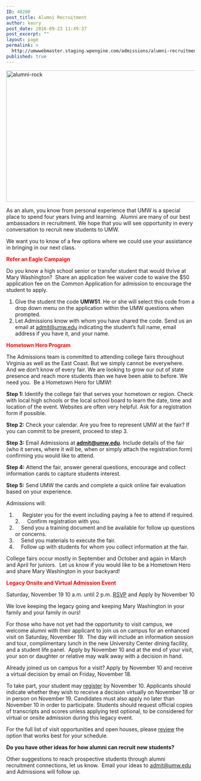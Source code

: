 ```yaml
---
ID: 48200
post_title: Alumni Recruitment
author: keury
post_date: 2016-09-23 11:49:37
post_excerpt: ""
layout: page
permalink: >
  http://umwwebmaster.staging.wpengine.com/admissions/alumni-recruitment/
published: true
---
```

<img class="alignnone wp-image-48201 size-full" src="http://umwwebmaster.staging.wpengine.com/admissions/wp-content/uploads/sites/6/2016/09/Alumni-Rock.jpg" alt="alumni-rock" width="851" height="350" />

As an alum, you know from personal experience that UMW is a special place to spend four years living and learning.  Alumni are many of our best ambassadors in recruitment. We hope that you will see opportunity in every conversation to recruit new students to UMW.

We want you to know of a few options where we could use your assistance in bringing in our next class.

<span style="color: red"><strong>Refer an Eagle Campaign</strong></span>

Do you know a high school senior or transfer student that would thrive at Mary Washington?  Share an application fee waiver code to waive the $50 application fee on the Common Application for admission to encourage the student to apply.
<ol>
 	<li>Give the student the code <strong>UMW51</strong>. He or she will select this code from a drop down menu on the application within the UMW questions when prompted.</li>
 	<li>Let Admissions know with whom you have shared the code. Send us an email at <a href="mailto:admit@umw.edu">admit@umw.edu</a> indicating the student’s full name, email address if you have it, and your name.</li>
</ol>
<span style="color: red"><strong>Hometown Hero Program</strong></span>

The Admissions team is committed to attending college fairs throughout Virginia as well as the East Coast. But we simply cannot be everywhere. And we don’t know of every fair. We are looking to grow our out of state presence and reach more students than we have been able to before. We need you.  Be a Hometown Hero for UMW!

<strong>Step 1:</strong> Identify the college fair that serves your hometown or region. Check with local high schools or the local school board to learn the date, time and location of the event. Websites are often very helpful. Ask for a registration form if possible.

<strong>Step 2:</strong> Check your calendar. Are you free to represent UMW at the fair? If you can commit to be present, proceed to step 3.

<strong>Step 3:</strong> Email Admissions at <a href="mailto:admit@umw.edu"><strong>admit@umw.edu</strong></a>. Include details of the fair (who it serves, where it will be, when or simply attach the registration form) confirming you would like to attend.

<strong>Step 4:</strong> Attend the fair, answer general questions, encourage and collect information cards to capture students interest.

<strong>Step 5:</strong> Send UMW the cards and complete a quick online fair evaluation based on your experience.

Admissions will:
1.      Register you for the event including paying a fee to attend if required.
2.     Confirm registration with you.
3.     Send you a training document and be available for follow up questions or concerns.
4.     Send you materials to execute the fair.
5.     Follow up with students for whom you collect information at the fair.

College fairs occur mostly in September and October and again in March and April for juniors.  Let us know if you would like to be a Hometown Hero and share Mary Washington in your backyard!

<span style="color: red"><strong>Legacy Onsite and Virtual Admission Event
</strong></span>

Saturday, November 19 10 a.m. until 2 p.m.
<a href="https://umw.askadmissions.net/Portal/EI/ViewDetails?gid=623577b2e4f6f75b1647b885942b3045284601">RSVP</a> and Apply by November 10

We love keeping the legacy going and keeping Mary Washington in your family and your family in ours!

For those who have not yet had the opportunity to visit campus, we welcome alumni with their applicant to join us on campus for an enhanced visit on Saturday, November 19.  The day will include an information session and tour, complimentary lunch in the new University Center dining facility, and a student life panel.  Apply by November 10 and at the end of your visit, your son or daughter or relative may walk away with a decision in hand.

Already joined us on campus for a visit? Apply by November 10 and receive a virtual decision by email on Friday, November 18.

To take part, your student may <a href="https://umw.askadmissions.net/Portal/EI/ViewDetails?gid=623577b2e4f6f75b1647b885942b3045284601"><u>register</u></a> by November 10. Applicants should indicate whether they wish to receive a decision virtually on November 18 or in person on November 19. Candidates must also apply no later than November 10 in order to participate. Students should request official copies of transcripts and scores unless applying test optional, to be considered for virtual or onsite admission during this legacy event.

For the full list of visit opportunities and open houses, please <a href="http://umwwebmaster.staging.wpengine.com/admissions/visit/">review</a> the option that works best for your schedule.

<strong>Do you have other ideas for how alumni can recruit new students?</strong>

Other suggestions to reach prospective students through alumni recruitment connections, let us know.  Email your ideas to <a href="mailto:admit@umw.edu">admit@umw.edu</a> and Admissions will follow up.